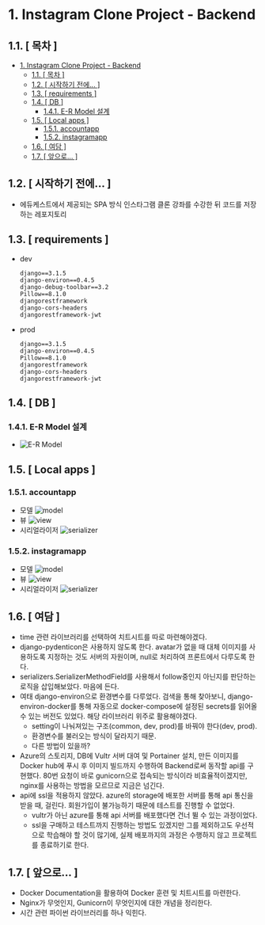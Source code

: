 # 1. Instagram Clone Project - Backend

## 1.1. [ 목차 ]

- [1. Instagram Clone Project - Backend](#1-instagram-clone-project---backend)
  - [1.1. [ 목차 ]](#11--목차-)
  - [1.2. [ 시작하기 전에... ]](#12--시작하기-전에-)
  - [1.3. [ requirements ]](#13--requirements-)
  - [1.4. [ DB ]](#14--db-)
    - [1.4.1. E-R Model 설계](#141-e-r-model-설계)
  - [1.5. [ Local apps ]](#15--local-apps-)
    - [1.5.1. accountapp](#151-accountapp)
    - [1.5.2. instagramapp](#152-instagramapp)
  - [1.6. [ 여담 ]](#16--여담-)
  - [1.7. [ 앞으로... ]](#17--앞으로-)

## 1.2. [ 시작하기 전에... ]

- 에듀케스트에서 제공되는 SPA 방식 인스타그램 클론 강좌를 수강한 뒤 코드를 저장하는 레포지토리

## 1.3. [ requirements ]

- dev

    ```requirements
    django==3.1.5
    django-environ==0.4.5
    django-debug-toolbar==3.2
    Pillow==8.1.0
    djangorestframework
    django-cors-headers
    djangorestframework-jwt
    ```

- prod

    ```requirements
    django==3.1.5
    django-environ==0.4.5
    Pillow==8.1.0
    djangorestframework
    django-cors-headers
    djangorestframework-jwt
    ```

## 1.4. [ DB ]

### 1.4.1. E-R Model 설계

- ![E-R Model](_image\E-R_Model\e-r_model.png)

## 1.5. [ Local apps ]

### 1.5.1. accountapp

- 모델
  ![model](_image\accountapp\user_model.png)
- 뷰
  ![view](_image\accountapp\user_view.png)
- 시리얼라이저
  ![serializer](_image\accountapp\user_serializer.png)

### 1.5.2. instagramapp

- 모델
  ![model](_image\instagramapp\ins_model.png)
- 뷰
  ![view](_image\instagramapp\ins_view.png)
- 시리얼라이저
  ![serializer](_image\instagramapp\ins_serializer.png)

## 1.6. [ 여담 ]

- time 관련 라이브러리를 선택하여 치트시트를 따로 마련해야겠다.
- django-pydenticon은 사용하지 않도록 한다. avatar가 없을 때 대체 이미지를 사용하도록 지정하는 것도 서버의 자원이며, null로 처리하여 프론트에서 다루도록 한다.
- serializers.SerializerMethodField를 사용해서 follow중인지 아닌지를 판단하는 로직을 삽입해보았다. 마음에 든다.
- 여태 django-environ으로 환경변수를 다루었다. 검색을 통해 찾아보니, django-environ-docker를 통해 자동으로 docker-compose에 설정된 secrets를 읽어올 수 있는 버전도 있었다. 해당 라이브러리 위주로 활용해야겠다.
  - setting이 나눠져있는 구조(common, dev, prod)를 바꿔야 한다(dev, prod).
  - 환경변수를 불러오는 방식이 달라지기 때문.
  - 다른 방법이 있을까?
- Azure의 스토리지, DB에 Vultr 서버 대여 및 Portainer 설치, 만든 이미지를 Docker hub에 푸시 후 이미지 빌드까지 수행하여 Backend로써 동작할 api를 구현했다. 80번 요청이 바로 gunicorn으로 접속되는 방식이라 비효율적이겠지만, nginx를 사용하는 방법을 모르므로 지금은 넘긴다.
- api에 ssl을 적용하지 않았다. azure의 storage에 배포한 서버를 통해 api 통신을 받을 때, 걸린다. 회원가입이 불가능하기 때문에 테스트를 진행할 수 없었다.
  - vultr가 아닌 azure를 통해 api 서버를 배포했다면 건너 뛸 수 있는 과정이었다.
  - ssl을 구매하고 테스트까지 진행하는 방법도 있겠지만 그를 제외하고도 우선적으로 학습해야 할 것이 많기에, 실제 배포까지의 과정은 수행하지 않고 프로젝트를 종료하기로 한다.

## 1.7. [ 앞으로... ]

- Docker Documentation을 활용하여 Docker 훈련 및 치트시트를 마련한다.
- Nginx가 무엇인지, Gunicorn이 무엇인지에 대한 개념을 정리한다.
- 시간 관련 파이썬 라이브러리를 하나 익힌다.